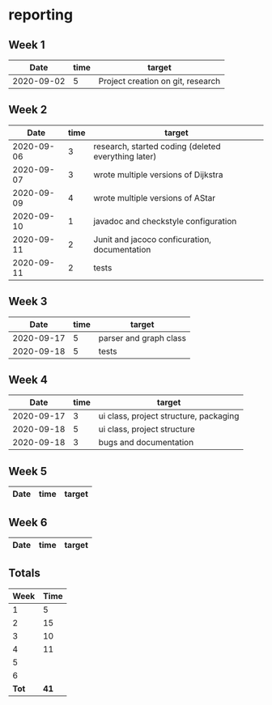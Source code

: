 #  reporting

## Week 1

Date       | time | target |
-----------|------|--------|
2020-09-02 | 5 | Project creation on git, research |


## Week 2

Date       | time | target |
-----------|------|--------|
2020-09-06 | 3 | research, started coding (deleted everything later) |
2020-09-07 | 3 | wrote multiple versions of Dijkstra|
2020-09-09 | 4 | wrote multiple versions of AStar |
2020-09-10 | 1 | javadoc and checkstyle configuration |
2020-09-11 | 2 | Junit and jacoco conficuration, documentation |
2020-09-11 | 2 | tests |


## Week 3

Date       | time | target |
-----------|------|--------|
2020-09-17 | 5 | parser and graph class |
2020-09-18 | 5 | tests|


## Week 4

Date       | time | target |
-----------|------|--------|
2020-09-17 | 3 | ui class, project structure, packaging|
2020-09-18 | 5 | ui class, project structure|
2020-09-18 | 3 | bugs and documentation|


## Week 5

Date       | time | target |
-----------|------|--------|


## Week 6
Date       | time | target |
-----------|------|--------|


## Totals

 Week   | Time     |
--------|----------|
 1      | 5      |
 2      | 15      |
 3      | 10     |
 4      | 11      |
 5      |       |
 6      |      |
**Tot** | **41** |

